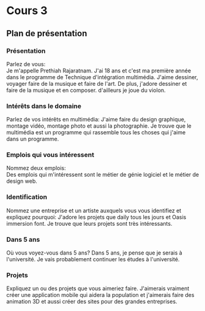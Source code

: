 # Cours 3
## Plan de présentation

### Présentation
Parlez de vous:  
Je m'appelle Prethiah Rajaratnam. J'ai 18 ans et c'est ma première année dans le programme de Technique d'intégration multimédia. J'aime dessiner, voyager faire de la musique et faire de l'art. De plus, j'adore dessiner et faire de la musique et en composer. d'ailleurs je joue du violon.
### Intérêts dans le domaine
Parlez de vos intérêts en multimédia: 
J'aime faire du design graphique, montage vidéo, montage photo et aussi la photographie. Je trouve que le multimédia est un programme qui rassemble tous les choses qui j'aime dans un programme. 
### Emplois qui vous intéressent 
Nommez deux emplois:  
Des emplois qui m'intéressent sont le métier de génie logiciel et le métier de design web.
### Identification
Nommez une entreprise et un artiste auxquels vous vous identifiez et expliquez pourquoi: 
J'adore les projets que daily tous les jours et Oasis immersion font. Je trouve que leurs projets sont très intéressants.
### Dans 5 ans 
Où vous voyez-vous dans 5 ans? 
Dans 5 ans, je pense que je serais à l'université. Je vais probablement continuer les études à l'université.
### Projets
Expliquez un ou des projets que vous aimeriez faire. 
J'aimerais vraiment créer une application mobile qui aidera la population et j'aimerais faire des animation 3D et aussi créer des sites pour des grandes entreprises.
